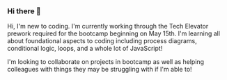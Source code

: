 ### Hi there 👋

<!--
**MichaelJOHare/MichaelJOHare** is a ✨ _special_ ✨ repository because its `README.md` (this file) appears on your GitHub profile.

Here are some ideas to get you started:

- 🔭 I’m currently working on ...
- 🌱 I’m currently learning ...
- 👯 I’m looking to collaborate on ...
- 🤔 I’m looking for help with ...
- 💬 Ask me about ...
- 📫 How to reach me: ...
- 😄 Pronouns: ...
- ⚡ Fun fact: ...
-->

Hi, I'm new to coding. I'm currently working through the Tech Elevator prework required for the bootcamp beginning on May 15th. I'm learning all about foundational aspects to coding including process diagrams, conditional logic, loops, and a whole lot of JavaScript!

I'm looking to collaborate on projects in bootcamp as well as helping colleagues with things they may be struggling with if I'm able to!
